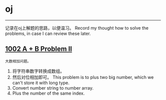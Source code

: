 # oj
---
记录在oj上解题的思路，以便温习。
Record my thought how to solve the problems, in case I can review these later.

## [1002 A + B Problem II](http://acm.hdu.edu.cn/showproblem.php?pid=1002)
	大数相加问题。
1. 将字符串数字转换成数组。
2. 然后对位相加即可。
	This problem is to plus two big number, which we can't store it with long type.
1. Convert number string to number array.
2. Plus the number of the same index.